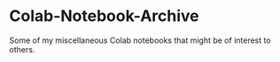 # Colab-Notebook-Archive

Some of my miscellaneous Colab notebooks that might be of interest to others.
